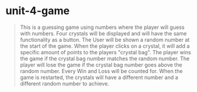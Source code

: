 # unit-4-game

> This is a guessing game using numbers where the player will guess with numbers.
> Four crystals will be displayed and will have the same functionality as a button.
> The User will be shown a random number at the start of the game.
> When the player clicks on a crystal, it will add a specific amount of points to the players "crystal bag".
> The player wins the game if the crystal bag number matches the random number.
> The player will lose the game if the crystal bag number goes above the random number.
> Every Win and Loss will be counted for.
> When the game is restarted, the crystals will have a different number and a different random number to achieve.
